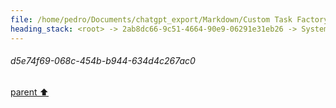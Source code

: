 ```yaml
---
file: /home/pedro/Documents/chatgpt_export/Markdown/Custom Task Factory Override.md
heading_stack: <root> -> 2ab8dc66-9c51-4664-90e9-06291e31eb26 -> System -> b8afa332-1ea4-489a-809b-ea613254549b -> System -> aaa2f793-43f9-4f7d-b610-c0383df035ef -> User -> e51f6927-b9b1-45af-902f-ed18fb8f792f -> Assistant -> c0e1b261-c980-4a5f-b391-32529049bb4a -> Tool -> de2b3bf3-2dc0-4443-b496-b9989d9a7faa -> Assistant -> b7a1266d-90be-4300-ae02-79a0ca6ecfc3 -> Assistant -> 2e81c05c-a23c-4caf-a129-1e2533c68919 -> Tool -> 29673e15-8598-4546-a8b2-91dcc341abd3 -> Assistant -> aaa2dc8b-2afe-467b-9cb0-fef2e64c7057 -> User -> dc4a074b-2ef5-4fa3-bb90-2094af9666eb -> Assistant -> aaa269ee-9a58-44cb-980c-0c8b9ba11898 -> User -> 7785f4ab-a474-4361-9f01-95802d62b670 -> Assistant -> dfe64904-ae71-4b3c-be04-5854a684db3d -> Tool -> 9bf71f8d-8286-44f2-85e6-c09ea74adfc6 -> Assistant -> aaa219bf-0936-4f00-a962-6ef705160daf -> User -> 34efb5e6-8394-43e3-82a8-a5a82381e4d2 -> Assistant -> 60dddb70-837f-42a1-ba6e-e63f6141d185 -> Assistant -> aaa27460-184a-47e3-99f9-265884a48fb7 -> User -> c3d95b1a-3936-482a-82d0-034320c1d78a -> Assistant -> ccb1d924-5e80-4069-916d-d1136f8e58de -> Tool -> 6d156745-b263-47ed-9809-2e2147909933 -> Assistant -> aaa259c1-d2d8-4605-a976-a3ba28d47772 -> User -> f7791046-a63a-47f5-8cb2-fa18b8a72ab8 -> Assistant -> 69a2eeec-e3c7-4666-bc53-f8338f80a2bd -> Tool -> ded3e8c2-7045-4b54-ab70-754aff927d7c -> Assistant -> aaa2a0c9-fe29-4872-8cf3-3c2ef2f1f5ad -> User -> df3e4238-c6d3-4410-a49e-939fc8592c3d -> Assistant -> aaa2c059-de37-4e59-a75a-61cb1a07a38e -> User -> 469a8fb2-e7e3-4725-8102-b3c44c9aa145 -> Assistant -> b1a6c297-2055-4305-9445-5a992e1b92ef -> Assistant -> 552647be-cac6-4c23-9770-28ceedd74c83 -> Tool -> 3162a131-ffba-486e-aea5-02577a0dd079 -> Assistant -> aaa20173-dec2-4762-bf2f-74effbfd278e -> User -> ecc418a0-d805-475c-a697-88ff7f9222d4 -> Assistant -> 263c12af-b501-4357-b824-a2ae56be2d50 -> Tool -> 8d04e4ae-1fd0-4f44-8d29-339beb31bf4e -> Assistant -> aaa28efa-9b26-4bb4-9709-8c81455522c1 -> User -> b896fac8-ba75-42db-aeb0-83f8c07e993f -> Assistant -> 0d6441fa-564a-487c-a827-43f119897b5e -> Assistant -> 2bd5b431-8049-4c83-b5a2-ff4f57793794 -> Tool -> 5ed50cb1-9380-4319-9831-239c7f69c2cb -> Assistant -> aaa2df5f-a385-4016-9b2e-994f0f288676 -> User -> d1a60220-1126-4b73-86e6-c6cff386f4ad -> Assistant -> a76cd8fc-5884-4b32-b7e5-553bb6970b7c -> Assistant -> 262869e5-302e-43e5-a7cf-ce3ee7872d50 -> Tool -> 49f1cbc5-3d8b-470a-9b40-af1a38a58b94 -> Assistant -> aaa2c561-6ef0-4b6b-b684-b8bdd6c120ad -> User -> 64182d00-1812-40d2-a844-a62a375c3111 -> Assistant -> Objective -> Desired Features -> Challenges -> Possible Approaches -> aaa217cf-c3f9-4e63-86ae-281455b9c484 -> User -> a7f2582a-6998-4d74-9cd8-302dc23dc7a6 -> Assistant -> aaa23a80-c279-45c3-97a5-ad7ff0c413dd -> User -> e355d4a5-d4f7-4266-8086-ee91ad97bd19 -> Assistant -> c5f30c0a-30e4-4d6e-bdf4-a6860650a7b9 -> Tool -> 2167abc6-c1ba-4032-954c-f6b4244c51fb -> Assistant -> aaa28fad-eddd-465d-883b-0193b0e9f2f2 -> User -> ece7802a-3bdb-4f2d-89ad-4c326adcfc98 -> Assistant -> dfa785b3-5f09-44f5-863d-5a83fbd8647e -> Tool -> ae542501-4e95-4537-842a-b4649e94fd5b -> Assistant -> aaa2637d-a83c-4af1-962f-1f6655f5ebc9 -> User -> 6b68743c-3c57-4809-9516-8bc5a59cd315 -> Assistant -> dedca6d5-9880-4212-9d3d-8229c40eb3a2 -> Assistant -> 6c1d191d-36b1-4bef-b8ed-8ff304c67567 -> Tool -> 6999d258-73a2-4f40-b95e-dc17d93c924d -> Assistant -> 46eb6809-647a-40b0-8c5a-a3f9ea017e14 -> Assistant -> 005430b2-10f9-4da2-85dc-c4b2ce650a62 -> Tool -> 219bd1ca-5f9c-4d53-98a7-f427c5658e6b -> Assistant -> aaa2e14f-252c-42b3-83e4-6d02ee033162 -> User -> 87a3fbd7-f112-449f-a236-ab4152fd9667 -> Assistant -> 2849b3ea-8919-4083-8cdd-f762dece3c27 -> Assistant -> e6b0c3a8-fa61-4438-83bc-b7476b67060a -> Tool -> 6c8f8f46-e3ed-460a-a500-b60d45a39919 -> Assistant -> aaa27491-14cf-4aac-811b-bc4a137a9d98 -> User -> e03791ed-c708-4320-9d96-38d39ae63c00 -> Assistant -> Tasks vs. Futures in Python's asyncio -> Tasks -> Futures -> Relationship -> aaa20ad3-f09e-4126-82df-dedd9fa21ed9 -> User -> a85c26d3-d229-462f-a36b-9833d9fc89e4 -> Assistant -> Data Available at Future Creation -> Example Attributes to Capture -> aaa25c4c-750b-4d58-87cf-c548aaad9c11 -> User -> b5e5f72d-cd86-4f1b-9d79-6dd23dc4a377 -> Assistant -> Types of Edges for Control Flow -> State Data to Keep Track of -> aaa273eb-74e5-4fcc-836f-7c8a49baab83 -> User -> 1983126d-76bc-47cc-8bb6-782766bd0cff -> Assistant -> adee4b84-737f-4208-81d9-8ebd26d772d8 -> Tool -> d78a7584-b2c4-4b16-84fd-a0b10c671539 -> Assistant -> aaa2c6bc-2e2d-41b9-9b37-a7cf9bf27e40 -> User -> 795dd490-4bf2-4246-87da-164bcebf8d65 -> Assistant -> a1671f4b-feb3-4fc5-86f2-c36dc861d7e4 -> Tool -> 711a5a1f-7a78-4685-abb0-2601777a382f -> Assistant -> aaa20ca7-0db8-40e1-b4fb-f96659ce61aa -> User -> fed77989-764d-4e95-ac69-d10dd7828bdd -> Assistant -> 6359aa44-4370-4b49-a5c0-995d7aeb6d5f -> Tool -> 969583be-3fbd-44f5-ab83-89704ec64218 -> Assistant -> b778ee93-94ce-4036-8010-07ecabd80863 -> Assistant -> c73dbf54-9df0-4514-84b7-b309b90c3832 -> Tool -> b6670b3f-a30b-43b3-88ee-1304dd93f04a -> Assistant -> aaa21665-fc67-4493-a958-d217f7b11c70 -> User -> 412fb7b1-91b6-4835-be4d-29bdc96f5b20 -> Assistant -> f41cee18-3e93-45dc-beb3-373658d3e454 -> Tool -> 8d1cb3f3-519d-4b12-b7d2-0b6931c4245f -> Assistant -> aaa2a492-5b97-4551-be89-f04b4a7c529e -> User -> 6d1d00eb-7e3d-4554-b501-dcc2de081bba -> Assistant -> d7b20483-2920-44c9-94ca-9e060a0fa14d -> Tool -> 6484f0a5-a527-4961-b4d0-a57bdab7fd2d -> Assistant -> 6677aa7a-c964-4a83-8ef5-430cfe77bc3f -> Tool -> 9691ee09-bfbe-473c-b59e-dcba37a4f951 -> Assistant -> aaa2c147-8570-4276-9b91-f7c3b40d496f -> User -> 7098891c-5926-4092-af07-d92bb11daf3b -> Assistant -> d5ac677f-d3ac-4b49-aef7-7d8a80cc46b1 -> Tool -> 3439cb01-05e0-4681-924f-f2a8d7cd3584 -> Assistant -> 8d7ba5ac-d2bf-4219-9f0b-380a79551f64 -> Tool -> 4029d5a6-cc82-4c15-9133-a93d99cdae8f -> Assistant -> aaa28abf-789c-4bf1-95c4-bae85baa6a89 -> User -> e943a161-0735-4461-9580-e1350544f3be -> Assistant -> 7849f93c-df72-4bbc-8743-e8944db5454b -> Tool -> 28f9918f-7d74-44ef-8779-2c50fe667dde -> Assistant -> 26a20c0e-a01d-4bf2-a9d2-2d52e87ea151 -> Tool -> 9110eaab-a515-4a4c-bc9b-425fef856e92 -> Assistant -> aaa21961-de9a-4066-987c-9873375b3713 -> User -> 001d5531-ee10-40bc-895a-bdc184e4b2bd -> Assistant -> 50f6627a-c0ce-47b6-bf15-f1a8aaf841d6 -> Tool -> 832dea60-4db6-4e91-8835-f1e38eb45015 -> Assistant -> aaa2260f-1874-41f8-8a51-a831e169a03f -> User -> 76bb668f-6174-404b-bc1f-301a2cd9b9d0 -> Assistant -> 0d45f7ae-3469-413a-831f-8e6a8806b4d4 -> Tool -> 06b425c2-187f-45b4-88e4-d58e1fd27f25 -> Assistant -> 7fc07b93-34a7-42c7-866b-654393736168 -> Tool -> 1731d4c0-1f9a-4893-a042-fbc04263189e -> Assistant -> ef53cb69-fb36-48bb-b753-73e3b21477b4 -> Assistant -> 00116988-797c-44eb-8476-fe8ea88f8410 -> Tool -> f040cfaa-0ea0-4c41-b63c-0ec1bef94e68 -> Assistant -> aaa24b94-d111-4d9e-b40e-c22fd6fef952 -> User -> bf2e349f-b928-4d0b-b310-4cb46a2c4d74 -> Assistant -> 43a46b4a-ce31-47e9-9dc5-9854611be02a -> Tool -> 18935b10-7650-4da3-bde6-fb810c7d14b6 -> Assistant -> aaa2e688-0a57-4c26-9f9f-3c61f39ceee7 -> User -> convert back to networkx Graph with attributes on edges and -> default attributes as dictionary data -> 19a37358-9028-4de5-8846-173c2c908305 -> Assistant -> 182755c6-2b0c-49e6-8538-4c7fe9220a5a -> Tool -> c7e9b479-eac3-4af1-906f-e934e8ce26de -> Assistant -> aaa2de87-3dec-44e5-b12b-63836d153ef8 -> User -> 9b81e3cd-f963-4af3-bebe-cf99ea8af7f5 -> Assistant -> e45ea59d-1e74-42a0-a098-6e69b44a377c -> Tool -> 207ba23f-a710-480a-afcf-d4bb31996c5c -> Assistant -> 855e06df-56c4-4ecf-b450-56348cee929b -> Tool -> d5e74f69-068c-454b-b944-634d4c267ac0
---
```

###### d5e74f69-068c-454b-b944-634d4c267ac0
[parent ⬆️](#855e06df-56c4-4ecf-b450-56348cee929b)
